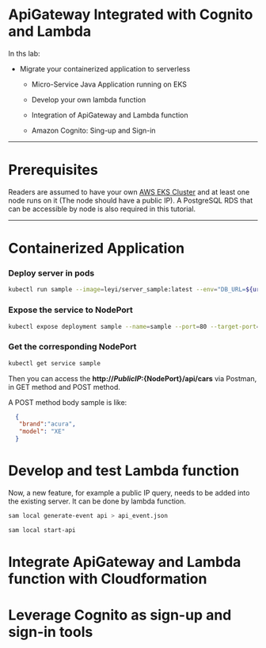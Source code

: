ApiGateway Integrated with Cognito and Lambda
====================

In ths lab:


* Migrate your containerized application to serverless

	* Micro-Service Java Application running on EKS

	* Develop your own lambda function

	* Integration of ApiGateway and Lambda function

	* Amazon Cognito: Sing-up and Sign-in

- - -

Prerequisites
====================

Readers are assumed to have your own [AWS EKS Cluster](https://docs.aws.amazon.com/eks/latest/userguide/getting-started.html) and at least one node runs on it (The node should have a public IP). A PostgreSQL RDS that can be accessible by node is also required in this tutorial.
- - -

# Containerized Application

### Deploy server in pods

```bash
kubectl run sample --image=leyi/server_sample:latest --env="DB_URL=${url}:${port}/${db_name}" --env="DB_USERNAME=${username}" --env="DB_PASSWORD=${password}"
```

### Expose the service to NodePort

```bash
kubectl expose deployment sample --name=sample --port=80 --target-port=8080 --type=NodePort
```

### Get the corresponding NodePort
```bash
kubectl get service sample
```
Then you can access the **http://${PublicIP}:${NodePort}/api/cars** via Postman, in GET method and POST method.

A POST method body sample is like:

```json
  {
   "brand":"acura",
   "model": "XE"
  }
```
# Develop and test Lambda function

Now, a new feature, for example a public IP query, needs to be added into the existing server. It can be done by lambda function.

```bash
sam local generate-event api > api_event.json
```
```bash
sam local start-api
```

# Integrate ApiGateway and Lambda function with Cloudformation

# Leverage Cognito as sign-up and sign-in tools